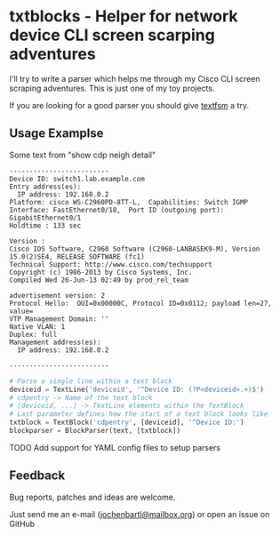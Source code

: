 # txtblocks - Helper for network device CLI screen scarping adventures

I'll try to write a parser which helps me through my Cisco CLI screen scraping adventures.
This is just one of my toy projects.

If you are looking for a good parser you should give [textfsm](https://code.google.com/p/textfsm/) a try.


## Usage Examplse


Some text from "show cdp neigh detail"

	-------------------------
	Device ID: switch1.lab.example.com
	Entry address(es): 
	  IP address: 192.168.0.2
	Platform: cisco WS-C2960PD-8TT-L,  Capabilities: Switch IGMP 
	Interface: FastEthernet0/18,  Port ID (outgoing port): GigabitEthernet0/1
	Holdtime : 133 sec

	Version :
	Cisco IOS Software, C2960 Software (C2960-LANBASEK9-M), Version 15.0(2)SE4, RELEASE SOFTWARE (fc1)
	Technical Support: http://www.cisco.com/techsupport
	Copyright (c) 1986-2013 by Cisco Systems, Inc.
	Compiled Wed 26-Jun-13 02:49 by prod_rel_team

	advertisement version: 2
	Protocol Hello:  OUI=0x00000C, Protocol ID=0x0112; payload len=27, value=
	VTP Management Domain: ''
	Native VLAN: 1
	Duplex: full
	Management address(es): 
	  IP address: 192.168.0.2

	-------------------------



```python
# Parse a single line within a text block
deviceid = TextLine('deviceid', '^Device ID: (?P<deviceid>.+)$')
# cdpentry -> Name of the text block
# [deviceid, ...] -> TextLine elements within the TextBlock
# Last parameter defines how the start of a text block looks like
txtblock = TextBlock('cdpentry', [deviceid], '^Device ID:')
blockparser = BlockParser(text, [txtblock])
```

TODO Add support for YAML config files to setup parsers

## Feedback

Bug reports, patches and ideas are welcome.

Just send me an e-mail (jochenbartl@mailbox.org) or open an issue on GitHub
